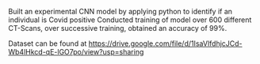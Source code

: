 Built an experimental CNN model by applying python to identify if an individual is Covid positive
Conducted training of model over 600 different CT-Scans, over successive training, obtained an accuracy of 99%.

Dataset can be found at https://drive.google.com/file/d/1IsaVlfdhjcJCd-Wb4lHkcd-qE-lGO7po/view?usp=sharing
